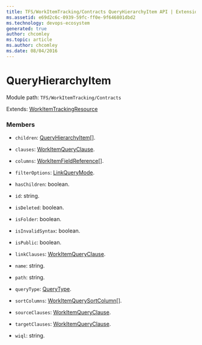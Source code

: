 ```yaml
---
title: TFS/WorkItemTracking/Contracts QueryHierarchyItem API | Extensions for Azure DevOps Services
ms.assetid: e69d2c6c-0939-59fc-ff0e-9f646801dbd2
ms.technology: devops-ecosystem
generated: true
author: chcomley
ms.topic: article
ms.author: chcomley
ms.date: 08/04/2016
---
```


# QueryHierarchyItem

Module path: `TFS/WorkItemTracking/Contracts`

Extends: [WorkItemTrackingResource](../../../TFS/WorkItemTracking/Contracts/WorkItemTrackingResource.md)

### Members

- `children`: [QueryHierarchyItem](../../../TFS/WorkItemTracking/Contracts/QueryHierarchyItem.md)[].

- `clauses`: [WorkItemQueryClause](../../../TFS/WorkItemTracking/Contracts/WorkItemQueryClause.md).

- `columns`: [WorkItemFieldReference](../../../TFS/WorkItemTracking/Contracts/WorkItemFieldReference.md)[].

- `filterOptions`: [LinkQueryMode](../../../TFS/WorkItemTracking/Contracts/LinkQueryMode.md).

- `hasChildren`: boolean.

- `id`: string.

- `isDeleted`: boolean.

- `isFolder`: boolean.

- `isInvalidSyntax`: boolean.

- `isPublic`: boolean.

- `linkClauses`: [WorkItemQueryClause](../../../TFS/WorkItemTracking/Contracts/WorkItemQueryClause.md).

- `name`: string.

- `path`: string.

- `queryType`: [QueryType](../../../TFS/WorkItemTracking/Contracts/QueryType.md).

- `sortColumns`: [WorkItemQuerySortColumn](../../../TFS/WorkItemTracking/Contracts/WorkItemQuerySortColumn.md)[].

- `sourceClauses`: [WorkItemQueryClause](../../../TFS/WorkItemTracking/Contracts/WorkItemQueryClause.md).

- `targetClauses`: [WorkItemQueryClause](../../../TFS/WorkItemTracking/Contracts/WorkItemQueryClause.md).

- `wiql`: string.
